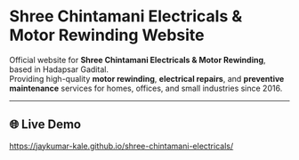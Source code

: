 # Shree Chintamani Electricals & Motor Rewinding Website

Official website for **Shree Chintamani Electricals & Motor Rewinding**, based in Hadapsar Gadital.  
Providing high-quality **motor rewinding**, **electrical repairs**, and **preventive maintenance** services for homes, offices, and small industries since 2016.

---

## 🌐 Live Demo
https://jaykumar-kale.github.io/shree-chintamani-electricals/
